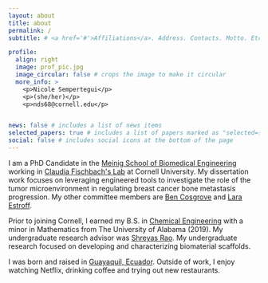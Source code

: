 ```yaml
---
layout: about
title: about
permalink: /
subtitle: # <a href='#'>Affiliations</a>. Address. Contacts. Motto. Etc.

profile:
  align: right
  image: prof_pic.jpg
  image_circular: false # crops the image to make it circular
  more_info: >
    <p>Nicole Sempertegui</p>
    <p>(she/her)</p>
    <p>nds68@cornell.edu</p>


news: false # includes a list of news items
selected_papers: true # includes a list of papers marked as "selected={true}"
social: false # includes social icons at the bottom of the page
---
```


<p>
I am a PhD Candidate in the <a href='https://www.bme.cornell.edu/bme/'>Meinig School of Biomedical Engineering</a> working in <a href="https://fischbachlab.bme.cornell.edu">Claudia Fischbach's Lab</a> at Cornell University. My dissertation work focuses on leveraging engineered tools to investigate the role of the tumor microenvironment in regulating breast cancer bone metastasis progression. My other committee members are <a href="https://https://www.bme.cornell.edu/faculty-directory/ben-cosgrove/">Ben Cosgrove</a> and <a href="https://www.mse.cornell.edu/faculty-directory/lara-estroff/">Lara Estroff</a>.


<p>
	
Prior to joining Cornell, I earned my B.S. in <a href="https://che.eng.ua.edu">Chemical Engineering</a> with a minor in Mathematics from The University of Alabama (2019). My undergraduate research advisor was <a href="https://raolab.ua.edu/">Shreyas Rao</a>. My undergraduate research focused on developing and characterizing biomaterial scaffolds.  


<p>
I was born and raised in <a href="https://en.wikipedia.org/wiki/Guayaquil">Guayaquil, Ecuador</a>. Outside of work, I enjoy watching Netflix, drinking coffee and trying out new restaurants. 
</p>
